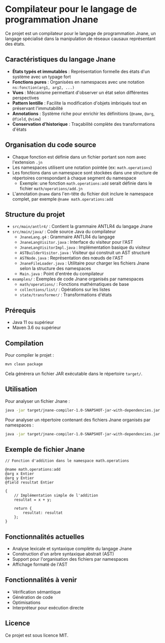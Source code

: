 # Compilateur pour le langage de programmation Jnane

Ce projet est un compilateur pour le langage de programmation Jnane, un langage spécialisé dans la manipulation de réseaux causaux représentant des états.

## Caractéristiques du langage Jnane

- **États typés et immutables** : Représentation formelle des états d'un système avec un typage fort
- **Fonctions pures** : Organisées en namespaces avec une notation `ns:fonction(arg1, arg2, ...)`
- **Vues** : Mécanisme permettant d'observer un état selon différentes perspectives
- **Pattern lentille** : Facilite la modification d'objets imbriqués tout en préservant l'immutabilité
- **Annotations** : Système riche pour enrichir les définitions (`@name`, `@arg`, `@field`, `@view`)
- **Conservation d'historique** : Traçabilité complète des transformations d'états

## Organisation du code source

- Chaque fonction est définie dans un fichier portant son nom avec l'extension `.jn`
- Les namespaces utilisent une notation pointée (ex: `math.operations`)
- Les fonctions dans un namespace sont stockées dans une structure de répertoires correspondant à chaque segment du namespace
  - Exemple: une fonction `math.operations:add` serait définie dans le fichier `math/operations/add.jn`
- L'annotation `@name` dans l'en-tête du fichier doit inclure le namespace complet, par exemple `@name math.operations:add`

## Structure du projet

- `src/main/antlr4/` : Contient la grammaire ANTLR4 du langage Jnane
- `src/main/java/` : Code source Java du compilateur
  - `JnaneLang.g4` : Grammaire ANTLR4 du langage
  - `JnaneLangVisitor.java` : Interface du visiteur pour l'AST
  - `JnaneLangVisitorImpl.java` : Implémentation basique du visiteur
  - `ASTBuilderVisitor.java` : Visiteur qui construit un AST structuré
  - `ASTNode.java` : Représentation des nœuds de l'AST
  - `JnaneFileLoader.java` : Utilitaire pour charger les fichiers Jnane selon la structure des namespaces
  - `Main.java` : Point d'entrée du compilateur
- `examples/` : Exemples de code Jnane organisés par namespaces
  - `math/operations/` : Fonctions mathématiques de base
  - `collections/list/` : Opérations sur les listes
  - `state/transformer/` : Transformations d'états

## Prérequis

- Java 11 ou supérieur
- Maven 3.6 ou supérieur

## Compilation

Pour compiler le projet :

```bash
mvn clean package
```

Cela générera un fichier JAR exécutable dans le répertoire `target/`.

## Utilisation

Pour analyser un fichier Jnane :

```bash
java -jar target/jnane-compiler-1.0-SNAPSHOT-jar-with-dependencies.jar fichier.jn
```

Pour analyser un répertoire contenant des fichiers Jnane organisés par namespaces :

```bash
java -jar target/jnane-compiler-1.0-SNAPSHOT-jar-with-dependencies.jar --dir repertoire
```

## Exemple de fichier Jnane

```
// Fonction d'addition dans le namespace math.operations

@name math.operations:add
@arg x Entier
@arg y Entier
@field resultat Entier

{
    // Implémentation simple de l'addition
    resultat = x + y;
    
    return {
        resultat: resultat
    };
}
```

## Fonctionnalités actuelles

- Analyse lexicale et syntaxique complète du langage Jnane
- Construction d'un arbre syntaxique abstrait (AST)
- Support pour l'organisation des fichiers par namespaces
- Affichage formaté de l'AST

## Fonctionnalités à venir

- Vérification sémantique
- Génération de code
- Optimisations
- Interpréteur pour exécution directe

## Licence

Ce projet est sous licence MIT.
